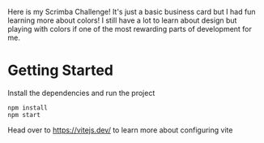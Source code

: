 Here is my Scrimba Challenge! It's just a basic business card but I had fun learning more about colors! I still have a lot to learn about design but playing with colors if one of the most rewarding parts of development for me. 

# Getting Started
Install the dependencies and run the project
```
npm install
npm start
```

Head over to https://vitejs.dev/ to learn more about configuring vite
